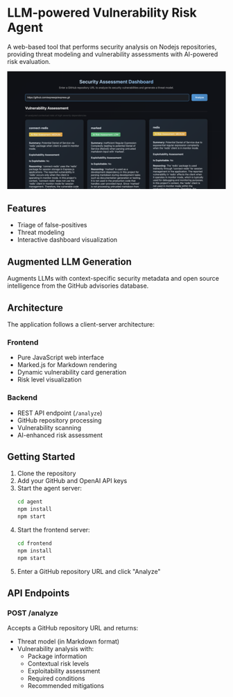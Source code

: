 # LLM-powered Vulnerability Risk Agent

A web-based tool that performs security analysis on Nodejs repositories, providing threat modeling and vulnerability assessments with AI-powered risk evaluation.

![Security Assessment Dashboard](Screenshot.png)

## Features

- Triage of false-positives
- Threat modeling
- Interactive dashboard visualization

## Augmented LLM Generation

Augments LLMs with context-specific security metadata and open source intelligence from the GitHub advisories database. 

## Architecture

The application follows a client-server architecture:

### Frontend
- Pure JavaScript web interface
- Marked.js for Markdown rendering
- Dynamic vulnerability card generation
- Risk level visualization

### Backend
- REST API endpoint (`/analyze`)
- GitHub repository processing
- Vulnerability scanning
- AI-enhanced risk assessment

## Getting Started

1. Clone the repository
2. Add your GitHub and OpenAI API keys
3. Start the agent server:
   ```bash
   cd agent
   npm install
   npm start
   ```
3. Start the frontend server:
   ```bash
   cd frontend
   npm install
   npm start
   ```
5. Enter a GitHub repository URL and click "Analyze"

## API Endpoints

### POST /analyze
Accepts a GitHub repository URL and returns:
- Threat model (in Markdown format)
- Vulnerability analysis with:
  - Package information
  - Contextual risk levels
  - Exploitability assessment
  - Required conditions
  - Recommended mitigations
